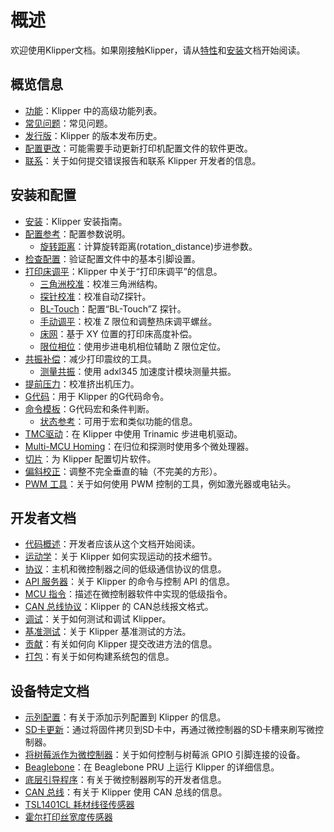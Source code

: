 # 概述

欢迎使用Klipper文档。如果刚接触Klipper，请从[特性](features.md)和[安装](installation.md)文档开始阅读。

## 概览信息

- [功能](Features.md)：Klipper 中的高级功能列表。
- [常见问题](FAQ.md)：常见问题。
- [发行版](Release.md)：Klipper 的版本发布历史。
- [配置更改](Config_Changes.md)：可能需要手动更新打印机配置文件的软件更改。
- [联系](Contact.md)：关于如何提交错误报告和联系 Klipper 开发者的信息。

## 安装和配置

- [安装](Installation.md)：Klipper 安装指南。
- [配置参考](Config_Reference.md)：配置参数说明。
   - [旋转距离](Rotation_Distance.md)：计算旋转距离(rotation_distance)步进参数。
- [检查配置](Config_checks.md)：验证配置文件中的基本引脚设置。
- [打印床调平](Bed_Level.md)：Klipper 中关于“打印床调平”的信息。
   - [三角洲校准](Delta_Calibrate.md)：校准三角洲结构。
   - [探针校准](Probe_Calibrate.md)：校准自动Z探针。
   - [BL-Touch](BLTouch.md)：配置“BL-Touch”Z 探针。
   - [手动调平](Manual_Level.md)：校准 Z 限位和调整热床调平螺丝。
   - [床网](Bed_Mesh.md)：基于 XY 位置的打印床高度补偿。
   - [限位相位](Endstop_Phase.md)：使用步进电机相位辅助 Z 限位定位。
- [共振补偿](Resonance_Compensation.md)：减少打印震纹的工具。
   - [测量共振](Measuring_Resonances.md)：使用 adxl345 加速度计模块测量共振。
- [提前压力](Pressure_Advance.md)：校准挤出机压力。
- [G代码](G-Codes.md)：用于 Klipper 的G代码命令。
- [命令模板](Command_Templates.md)：G代码宏和条件判断。
   - [状态参考](Status_Reference.md)：可用于宏和类似功能的信息。
- [TMC驱动](TMC_Drivers.md)：在 Klipper 中使用 Trinamic 步进电机驱动。
- [Multi-MCU Homing](Multi_MCU_Homing.md)：在归位和探测时使用多个微处理器。
- [切片](Slicers.md)：为 Klipper 配置切片软件。
- [偏斜校正](Skew_Correction.md)：调整不完全垂直的轴（不完美的方形）。
- [PWM 工具](Using_PWM_Tools.md)：关于如何使用 PWM 控制的工具，例如激光器或电钻头。

## 开发者文档

- [代码概述](Code_Overview.md)：开发者应该从这个文档开始阅读。
- [运动学](Kinematics.md)：关于 Klipper 如何实现运动的技术细节。
- [协议](Protocol.md)：主机和微控制器之间的低级通信协议的信息。
- [API 服务器](API_Server.md)：关于 Klipper 的命令与控制 API 的信息。
- [MCU 指令](MCU_Commands.md)：描述在微控制器软件中实现的低级指令。
- [CAN 总线协议](CANBUS_protocol.md)：Klipper 的 CAN总线报文格式。
- [调试](Debugging.md)：关于如何测试和调试 Klipper。
- [基准测试](Benchmarks.md)：关于 Klipper 基准测试的方法。
- [贡献](CONTRIBUTING.md)：有关如何向 Klipper 提交改进方法的信息。
- [打包](Packaging.md)：有关于如何构建系统包的信息。

## 设备特定文档

- [示列配置](Example_Configs.md)：有关于添加示列配置到 Klipper 的信息。
- [SD卡更新](SDCard_Updates.md)：通过将固件拷贝到SD卡中，再通过微控制器的SD卡槽来刷写微控制器。
- [将树莓派作为微控制器](RPi_microcontroller.md)：关于如何控制与树莓派 GPIO 引脚连接的设备。
- [Beaglebone](Beaglebone.md)：在 Beaglebone PRU 上运行 Klipper 的详细信息。
- [底层引导程序](Bootloaders.md)：有关于微控制器刷写的开发者信息。
- [CAN 总线](CANBUS.md)：有关于 Klipper 使用 CAN 总线的信息。
- [TSL1401CL 耗材线径传感器](TSL1401CL_Filament_Width_Sensor.md)
- [霍尔打印丝宽度传感器](Hall_Filament_Width_Sensor.md)
